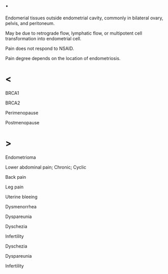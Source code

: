 # .

Endomerial tissues outside endometrial cavity, commonly in bilateral ovary, pelvis, and peritoneum.

May be due to retrograde flow, lymphatic flow, or multipotent cell transformation into endometrial cell.

Pain does not respond to NSAID.

Pain degree depends on the location of endometriosis.

# <

BRCA1

BRCA2

Perimenopause

Postmenopause

# >

Endometrioma

Lower abdominal pain; Chronic; Cyclic

Back pain

Leg pain

Uterine bleeing

Dysmenorrhea

Dyspareunia

Dyschezia

Infertility

Dyschezia

Dyspareunia

Infertility

